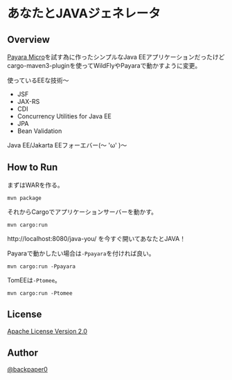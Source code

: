 # あなたとJAVAジェネレータ

## Overview

[Payara Micro](http://payara.co/home)を試す為に作ったシンプルなJava EEアプリケーションだったけどcargo-maven3-pluginを使ってWildFlyやPayaraで動かすように変更。

使っているEEな技術〜

* JSF
* JAX-RS
* CDI
* Concurrency Utilities for Java EE
* JPA
* Bean Validation

Java EE/Jakarta EEフォーエバー(～ 'ω' )～

## How to Run

まずはWARを作る。

```
mvn package
```

それからCargoでアプリケーションサーバーを動かす。

```
mvn cargo:run
```

http://localhost:8080/java-you/ を今すぐ開いてあなたとJAVA！

Payaraで動かしたい場合は`-Ppayara`を付ければ良い。

```
mvn cargo:run -Ppayara
```

TomEEは`-Ptomee`。

```
mvn cargo:run -Ptomee
```

## License

[Apache License Version 2.0](apache.org/licenses/LICENSE-2.0.txt)

## Author

[@backpaper0](https://twitter.com/backpaper0)

